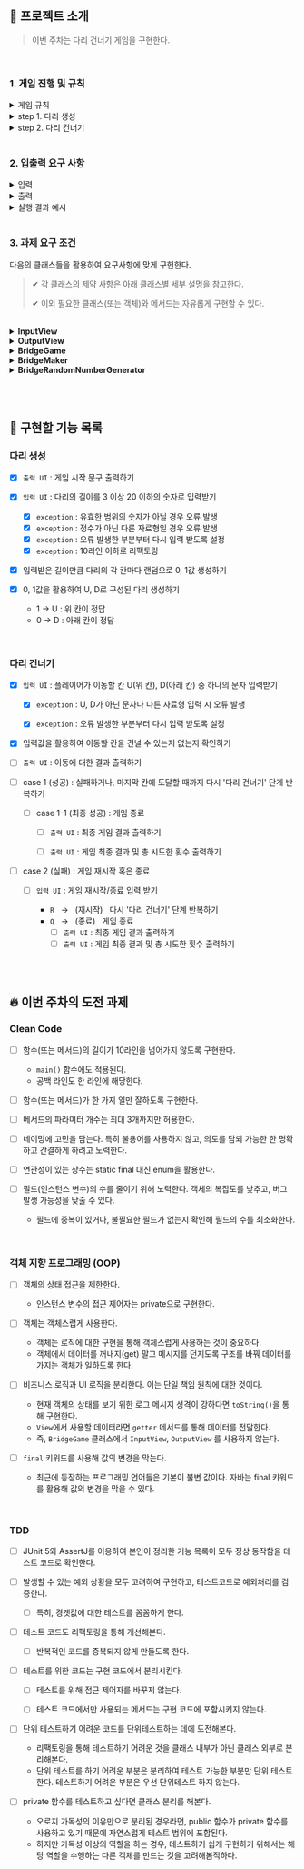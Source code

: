 ## 🚀 프로젝트 소개
> 이번 주차는 다리 건너기 게임을 구현한다.
>
<br>

### 1. 게임 진행 및 규칙

<details>
    <summary>게임 규칙</summary>
    <div markdown="1">


위아래 둘 중 하나의 칸만 건널 수 있는 다리를 끝까지 건너가는 게임이다.
    
- 위, 아래 두 칸으로 이루어진 다리를 건너야 한다.
- 다리는 왼쪽에서 오른쪽으로 건너야 한다.
- 위아래 둘 중 하나의 칸만 건널 수 있다.

<br>
</div>
</details>

<details>
    <summary>step 1. 다리 생성</summary>
    <div markdown="1">

- 다리의 길이를 숫자로 입력받고 생성한다.
- 다리를 생성할 때 위 칸과 아래 칸 중 건널 수 있는 칸은 0과 1 중 무작위 값을 이용해서 정한다.
- 위 칸을 건널 수 있는 경우 U, 아래 칸을 건널 수 있는 경우 D값으로 나타낸다.
- 무작위 값이 0인 경우 아래 칸, 1인 경우 위 칸이 건널 수 있는 칸이 된다.

<br>
</div>
</details>
<details>
    <summary>step 2. 다리 건너기</summary>
    <div markdown="1">

- 다리가 생성되면 플레이어가 이동할 칸을 선택한다.
  - 이동할 때 위 칸은 대문자 U, 아래 칸은 대문자 D를 입력한다.
  - 이동한 칸을 건널 수 있다면 O로 표시한다. 건널 수 없다면 X로 표시한다.


- 다리를 끝까지 건너면 게임이 종료된다.


- 다리를 건너다 실패하면 게임을 재시작하거나 종료할 수 있다.
  - 재시작해도 처음에 만든 다리로 재사용한다.
 - 게임 결과의 총 시도한 횟수는 첫 시도를 포함해 게임을 종료할 때까지 시도한 횟수를 나타낸다.


- 사용자가 잘못된 값을 입력할 경우 `IllegalArgumentException`를 발생시키고, "[ERROR]"로 시작하는 에러 메시지를 출력 후 그 부분부터 입력을 다시 받는다. 
  - `Exception`이 아닌 `IllegalArgumentException`, `IllegalStateException` 등과 같은 명확한 유형을 처리한다.
  
<br>
</div>
</details>

<br>

### 2. 입출력 요구 사항

<details>
    <summary>입력</summary>
    <div markdown="1">

- 자동으로 생성할 다리 길이를 입력 받는다. 3 이상 20 이하의 숫자를 입력할 수 있으며 올바른 값이 아니면 예외 처리한다.
  ```
  3
  ```

- 라운드마다 플레이어가 이동할 칸을 입력 받는다. U(위 칸)와 D(아래 칸) 중 하나의 문자를 입력할 수 있으며 올바른 값이 아니면 예외 처리한다.
  ```
  U
  ```

- 게임 재시작/종료 여부를 입력 받는다. R(재시작)과 Q(종료) 중 하나의 문자를 입력할 수 있으며 올바른 값이 아니면 예외 처리한다.
  ```
  R
  ```
  <br>
</div>
</details>

<details>
    <summary>출력</summary>
    <div markdown="1">


- 게임 시작 문구
  ```
  다리 건너기 게임을 시작합니다.
  ```

- 게임 종료 문구
  ```
  최종 게임 결과
  [ O |   |   ]
  [   | O | O ]
  
  게임 성공 여부: 성공
  총 시도한 횟수: 2
  ```

- 사용자가 이동할 때마다 다리 건너기 결과의 출력 형식은 실행 결과 예시를 참고한다.
  - 이동할 수 있는 칸을 선택한 경우 O 표시
  - 이동할 수 없는 칸을 선택한 경우 X 표시
  - 선택하지 않은 칸은 공백 한 칸으로 표시
  - 다리의 시작은 `[`, 다리의 끝은 `]`으로 표시
  - 다리 칸의 구분은 ` | `(앞뒤 공백 포함) 문자열로 구분
  - 현재까지 건넌 다리를 모두 출력

- 예외 상황 시 에러 문구를 출력해야 한다. 단, 에러 문구는 "[ERROR]"로 시작해야 한다.
  ```
  [ERROR] 다리 길이는 3부터 20 사이의 숫자여야 합니다.
  ```
<br>
</div>
</details>

<details>
    <summary>실행 결과 예시</summary>
    <div markdown="1">

```
다리 건너기 게임을 시작합니다.

다리의 길이를 입력해주세요.
3

이동할 칸을 선택해주세요. (위: U, 아래: D)
U
[ O ]
[   ]

이동할 칸을 선택해주세요. (위: U, 아래: D)
U
[ O | X ]
[   |   ]

게임을 다시 시도할지 여부를 입력해주세요. (재시도: R, 종료: Q)
R
이동할 칸을 선택해주세요. (위: U, 아래: D)
U
[ O ]
[   ]

이동할 칸을 선택해주세요. (위: U, 아래: D)
D
[ O |   ]
[   | O ]

이동할 칸을 선택해주세요. (위: U, 아래: D)
D
[ O |   |   ]
[   | O | O ]

최종 게임 결과
[ O |   |   ]
[   | O | O ]

게임 성공 여부: 성공
총 시도한 횟수: 2
```

```
다리 건너기 게임을 시작합니다.

다리의 길이를 입력해주세요.
3

이동할 칸을 선택해주세요. (위: U, 아래: D)
U
[ O ]
[   ]

이동할 칸을 선택해주세요. (위: U, 아래: D)
U
[ O | X ]
[   |   ]

게임을 다시 시도할지 여부를 입력해주세요. (재시도: R, 종료: Q)
Q
최종 게임 결과
[ O | X ]
[   |   ]

게임 성공 여부: 실패
총 시도한 횟수: 1
```
<br>
</div>
</details>

<br>


### 3. 과제 요구 조건

다음의 클래스들을 활용하여 요구사항에 맞게 구현한다.

> ✔ 각 클래스의 제약 사항은 아래 클래스별 세부 설명을 참고한다.
>
> ✔ 이외 필요한 클래스(또는 객체)와 메서드는 자유롭게 구현할 수 있다.
<br>

<details>
    <summary> <b>InputView</b> </summary>
    <div markdown="1">


> 📍 `InputView` 클래스에서만 `camp.nextstep.edu.missionutils.Console` 의 `readLine()` 메서드를 이용해 사용자의 입력을 받을 수 있다.
>

  ```java
  public class InputView {
  
      public int readBridgeSize() {
          return 0;
      }
  
      public String readMoving() {
          return null;
      }
  
      public String readGameCommand() {
          return null;
      }
  }
  ```
  
  - [ ] 제공된 `InputView` 클래스를 활용해 구현해야 한다.
  - [ ] `InputView`의 패키지는 변경할 수 있다.
  - [ ] `InputView`의 메서드의 시그니처(인자, 이름)와 반환 타입은 변경할 수 있다.
  - [ ] 사용자 값 입력을 위해 필요한 메서드를 추가할 수 있다.

<br>
</div>
</details>

<details>
    <summary> <b>OutputView</b> </summary>
    <div markdown="1">


  ```java
  public class OutputView {
  
      public void printMap() {
      }
  
      public void printResult() {
      }
  }
  ```
  - [ ] 제공된 `OutputView` 클래스를 활용해 구현해야 한다.
  - [ ] `OutputView`의 패키지는 변경할 수 있다.
  - [ ] `OutputView`의 **메서드의 이름**은 **변경할 수 없고**, 인자와 반환 타입은 필요에 따라 추가하거나 변경할 수 있다.
  - [ ] 값 출력을 위해 필요한 메서드를 추가할 수 있다.

<br>
</div>
</details>

<details>
    <summary> <b>BridgeGame</b> </summary>
    <div markdown="1">

> 📍 `BridgeGame` 클래스에서 `InputView`, `OutputView` 를 사용하지 않는다.

  ```java
  public class BridgeGame {
  
      public void move() {
      }
  
      public void retry() {
      }
  }
  ```

  - [ ] 제공된 `BridgeGame` 클래스를 활용해 구현해야 한다.
  - [ ] `BridgeGame`에 필드(인스턴스 변수)를 추가할 수 있다.
  - [ ] `BridgeGame`의 패키지는 변경할 수 있다.
  - [ ] `BridgeGame`의 **메서드의 이름**은 **변경할 수 없고**, 인자와 반환 타입은 필요에 따라 추가하거나 변경할 수 있다.
  - [ ] 게임 진행을 위해 필요한 메서드를 추가 하거나 변경할 수 있다.

<br>
</div>
</details>

<details>
    <summary> <b>BridgeMaker</b> </summary>
    <div markdown="1">
  
  ```java
  public class BridgeMaker {
  
      public List<String> makeBridge(int size) {
          return null;
      }
  }
  ```
  
  - [ ] 제공된 `BridgeMaker` 클래스를 활용해 구현해야 한다.
  - [ ] `BridgeMaker`의 **필드(인스턴스 변수)를 변경할 수 없다.**
  - [ ] `BridgeMaker`의 **메서드의 시그니처(인자, 이름)와 반환 타입**은 **변경할 수 없다.**

<br>
</div>
</details>

<details>
    <summary> <b>BridgeRandomNumberGenerator</b> </summary>
    <div markdown="1">

> 📍 Random 값 추출은 제공된 `bridge.BridgeRandomNumberGenerator`의 `generate()`를 활용한다.

  ```java
  // 사용 예시
  int number = bridgeNumberGenerator.generate();
  ```
  - [ ] `BridgeRandomNumberGenerator`, `BridgeNumberGenerator` **클래스의 코드**는 **변경할 수 없다**.

<br>
</div>
</details>

<br><br>

## 📝 구현할 기능 목록

### 다리 생성

- [x] `출력 UI` : 게임 시작 문구 출력하기


- [x] `입력 UI` : 다리의 길이를 3 이상 20 이하의 숫자로 입력받기
  - [x] `exception` : 유효한 범위의 숫자가 아닐 경우 오류 발생
  - [x] `exception` : 정수가 아닌 다른 자료형일 경우 오류 발생
  - [x] `exception` : 오류 발생한 부분부터 다시 입력 받도록 설정
  - [x] `exception` : 10라인 이하로 리팩토링

- [x] 입력받은 길이만큼 다리의 각 칸마다 랜덤으로 0, 1값 생성하기


- [x] 0, 1값을 활용하여 U, D로 구성된 다리 생성하기
  - 1 -> U : 위 칸이 정답
  - 0 -> D : 아래 칸이 정답

<br>

### 다리 건너기

- [x] `입력 UI` : 플레이어가 이동할 칸 U(위 칸), D(아래 칸) 중 하나의 문자 입력받기
  - [x] `exception` : U, D가 아닌 문자나 다른 자료형 입력 시 오류 발생
  - [x] `exception` : 오류 발생한 부분부터 다시 입력 받도록 설정

    
- [x] 입력값을 활용하여 이동할 칸을 건널 수 있는지 없는지 확인하기


- [ ] `출력 UI` : 이동에 대한 결과 출력하기


- [ ] case 1 (성공) : 실패하거나, 마지막 칸에 도달할 때까지 다시 '다리 건너기' 단계 반복하기
  - [ ] case 1-1 (최종 성공) : 게임 종료
    - [ ] `출력 UI` : 최종 게임 결과 출력하기
    - [ ] `출력 UI` : 게임 최종 결과 및 총 시도한 횟수 출력하기<br>


- [ ] case 2 (실패) : 게임 재시작 혹은 종료<br>

    - [ ] `입력 UI` : 게임 재시작/종료 입력 받기<br>

      - `R` &nbsp; -> &nbsp; (재시작) &nbsp; 다시 '다리 건너기' 단계 반복하기
      - `Q` &nbsp; -> &nbsp; (종료) &nbsp; 게임 종료<br>
        - [ ] `출력 UI` : 최종 게임 결과 출력하기
        - [ ] `출력 UI` : 게임 최종 결과 및 총 시도한 횟수 출력하기

<br><br>

## 🔥 이번 주차의 도전 과제


### Clean Code
 
- [ ] 함수(또는 메서드)의 길이가 10라인을 넘어가지 않도록 구현한다.
  - `main()` 함수에도 적용된다.
  - 공백 라인도 한 라인에 해당한다.


- [ ] 함수(또는 메서드)가 한 가지 일만 잘하도록 구현한다.


- [ ] 메서드의 파라미터 개수는 최대 3개까지만 허용한다.


- [ ] 네이밍에 고민을 담는다. 특히 불용어를 사용하지 않고, 의도를 담되 가능한 한 명확하고 간결하게 하려고 노력한다.


- [ ] 연관성이 있는 상수는 static final 대신 enum을 활용한다.


- [ ] 필드(인스턴스 변수)의 수를 줄이기 위해 노력한다. 객체의 복잡도를 낮추고, 버그 발생 가능성을 낮출 수 있다. 
  - 필드에 중복이 있거나, 불필요한 필드가 없는지 확인해 필드의 수를 최소화한다.


<br>

### 객체 지향 프로그래밍 (OOP)
- [ ] 객체의 상태 접근을 제한한다.
  - 인스턴스 변수의 접근 제어자는 private으로 구현한다.


- [ ] 객체는 객체스럽게 사용한다.
  - 객체는 로직에 대한 구현을 통해 객체스럽게 사용하는 것이 중요하다.
  - 객체에서 데이터를 꺼내지(get) 말고 메시지를 던지도록 구조를 바꿔 데이터를 가지는 객체가 일하도록 한다.


- [ ] 비즈니스 로직과 UI 로직을 분리한다. 이는 단일 책임 원칙에 대한 것이다.
  - 현재 객체의 상태를 보기 위한 로그 메시지 성격이 강하다면 `toString()`을 통해 구현한다.
  - `View`에서 사용할 데이터라면 `getter` 메서드를 통해 데이터를 전달한다.
  - 즉, `BridgeGame` 클래스에서 `InputView`, `OutputView` 를 사용하지 않는다.


- [ ] `final` 키워드를 사용해 값의 변경을 막는다.
    - 최근에 등장하는 프로그래밍 언어들은 기본이 불변 값이다. 자바는 final 키워드를 활용해 값의 변경을 막을 수 있다.

<br>

### TDD
- [ ] JUnit 5와 AssertJ를 이용하여 본인이 정리한 기능 목록이 모두 정상 동작함을 테스트 코드로 확인한다.


- [ ] 발생할 수 있는 예외 상황을 모두 고려하여 구현하고, 테스트코드로 예외처리를 검증한다.
  - [ ] 특히, 경곗값에 대한 테스트를 꼼꼼하게 한다.


- [ ] 테스트 코드도 리팩토링을 통해 개선해본다.
  - [ ] 반복적인 코드를 중복되지 않게 만들도록 한다.


- [ ] 테스트를 위한 코드는 구현 코드에서 분리시킨다.
  - [ ] 테스트를 위해 접근 제어자를 바꾸지 않는다.
  - [ ] 테스트 코드에서만 사용되는 메서드는 구현 코드에 포함시키지 않는다.


- [ ] 단위 테스트하기 어려운 코드를 단위테스트하는 데에 도전해본다.
  - 리팩토링을 통해 테스트하기 어려운 것을 클래스 내부가 아닌 클래스 외부로 분리해본다.
  - 단위 테스트를 하기 어려운 부분은 분리하여 테스트 가능한 부분만 단위 테스트한다. 테스트하기 어려운 부분은 우선 단위테스트 하지 않는다.


- [ ] private 함수를 테스트하고 싶다면 클래스 분리를 해본다.
  - 오로지 가독성의 이유만으로 분리된 경우라면, public 함수가 private 함수를 사용하고 있기 때문에 자연스럽게 테스트 범위에 포함된다.
  - 하지만 가독성 이상의 역할을 하는 경우, 테스트하기 쉽게 구현하기 위해서는 해당 역할을 수행하는 다른 객체를 만드는 것을 고려해봄직하다.